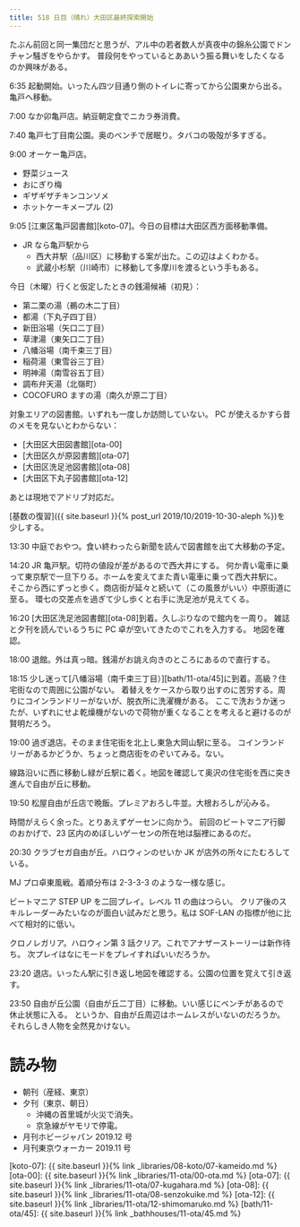 ```yaml
---
title: 518 日目（晴れ）大田区最終探索開始
---
```


たぶん前回と同一集団だと思うが、アル中の若者数人が真夜中の錦糸公園でドンチャン騒ぎをやらかす。
普段何をやっているとああいう振る舞いをしたくなるのか興味がある。

6:35 起動開始。いったん四ツ目通り側のトイレに寄ってから公園東から出る。
亀戸へ移動。

7:00 なか卯亀戸店。納豆朝定食でニカラ券消費。

7:40 亀戸七丁目南公園。奥のベンチで居眠り。タバコの吸殻が多すぎる。

9:00 オーケー亀戸店。
* 野菜ジュース
* おにぎり梅
* ギザギザチキンコンソメ
* ホットケーキメープル (2)

9:05 [江東区亀戸図書館][koto-07]。今日の目標は大田区西方面移動準備。
* JR なら亀戸駅から
  * 西大井駅（品川区）に移動する案が出た。この辺はよくわかる。
  * 武蔵小杉駅（川崎市）に移動して多摩川を渡るという手もある。

今日（木曜）行くと仮定したときの銭湯候補（初見）：
* 第二栗の湯（鵜の木二丁目）
* 都湯（下丸子四丁目）
* 新田浴場（矢口二丁目）
* 草津湯（東矢口二丁目）
* 八幡浴場（南千束三丁目）
* 稲荷湯（東雪谷三丁目）
* 明神湯（南雪谷五丁目）
* 調布弁天湯（北嶺町）
* COCOFURO ますの湯（南久が原二丁目）

対象エリアの図書館。いずれも一度しか訪問していない。
PC が使えるかすら昔のメモを見ないとわからない：
* [大田区大田図書館][ota-00]
* [大田区久が原図書館][ota-07]
* [大田区洗足池図書館][ota-08]
* [大田区下丸子図書館][ota-12]

あとは現地でアドリブ対応だ。

[基数の復習]({{ site.baseurl }}{% post_url 2019/10/2019-10-30-aleph %})を少しする。

13:30 中庭でおやつ。食い終わったら新聞を読んで図書館を出て大移動の予定。

14:20 JR 亀戸駅。切符の値段が差があるので西大井にする。
何か青い電車に乗って東京駅で一旦下りる。ホームを変えてまた青い電車に乗って西大井駅に。
そこから西にずっと歩く。商店街が延々と続いて（この風景がいい）中原街道に至る。
環七の交差点を過ぎて少し歩くと右手に洗足池が見えてくる。

16:20 [大田区洗足池図書館][ota-08]到着。久しぶりなので館内を一周り。
雑誌と夕刊を読んでいるうちに PC 卓が空いてきたのでこれを入力する。
地図を確認。

18:00 退館。外は真っ暗。銭湯がお誂え向きのところにあるので直行する。

18:15 少し迷って[八幡浴場（南千束三丁目）][bath/11-ota/45]に到着。高級？住宅街なので周囲に公園がない。
着替えをケースから取り出すのに苦労する。周りにコインランドリーがないが、脱衣所に洗濯機がある。
ここで洗おうか迷ったが、いずれにせよ乾燥機がないので荷物が重くなることを考えると避けるのが賢明だろう。

19:00 過ぎ退店。そのまま住宅街を北上し東急大岡山駅に至る。
コインランドリーがあるかどうか、ちょっと商店街をのぞいてみる。ない。

線路沿いに西に移動し緑が丘駅に着く。地図を確認して奥沢の住宅街を西に突き進んで自由が丘に移動。

19:50 松屋自由が丘店で晩飯。プレミアおろし牛並。大根おろしが沁みる。

時間がえらく余った。とりあえずゲーセンに向かう。
前回のビートマニア行脚のおかげで、23 区内のめぼしいゲーセンの所在地は脳裡にあるのだ。

20:30 クラブセガ自由が丘。ハロウィンのせいか JK が店外の所々にたむろしている。

MJ プロ卓東風戦。着順分布は 2-3-3-3 のような一様な感じ。

ビートマニア STEP UP を二回プレイ。レベル 11 の曲はつらい。
クリア後のスキルレーダーみたいなのが面白い試みだと思う。私は SOF-LAN の指標が他に比べて相対的に低い。

クロノレガリア。ハロウィン第 3 話クリア。これでアナザーストーリーは新作待ち。
次プレイはなにモードをプレイすればいいだろうか。

23:20 退店。いったん駅に引き返し地図を確認する。公園の位置を覚えて引き返す。

23:50 自由が丘公園（自由が丘二丁目）に移動。いい感じにベンチがあるので休止状態に入る。
というか、自由が丘周辺はホームレスがいないのだろうか。それらしき人物を全然見かけない。

# 読み物

* 朝刊（産経、東京）
* 夕刊（東京、朝日）
  * 沖縄の首里城が火災で消失。
  * 京急線がヤモリで停電。
* 月刊ホビージャパン 2019.12 号
* 月刊東京ウォーカー 2019.11 号

[koto-07]: {{ site.baseurl }}{% link _libraries/08-koto/07-kameido.md %}
[ota-00]: {{ site.baseurl }}{% link _libraries/11-ota/00-ota.md %}
[ota-07]: {{ site.baseurl }}{% link _libraries/11-ota/07-kugahara.md %}
[ota-08]: {{ site.baseurl }}{% link _libraries/11-ota/08-senzokuike.md %}
[ota-12]: {{ site.baseurl }}{% link _libraries/11-ota/12-shimomaruko.md %}
[bath/11-ota/45]: {{ site.baseurl }}{% link _bathhouses/11-ota/45.md %}
